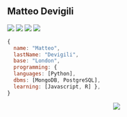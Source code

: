 ## Matteo Devigili

![](https://img.shields.io/badge/Code-Python-informational?style=flat&logo=python&logoColor=white&color=blue)
![](https://img.shields.io/badge/Editor-Vim-informational?style=flat&logo=vim&logoColor=white&color=blue)
![](https://img.shields.io/badge/DBMS-PostgreSQL-informational?style=flat&logo=postgresql&logoColor=white&color=blue)
![](https://img.shields.io/badge/DBMS-MongoDB-informational?style=flat&logo=mongodb&logoColor=white&color=blue)

```javascript
{
  name: "Matteo",
  lastName: "Devigili",
  base: "London",
  programming: {
  languages: [Python],
  dbms: [MongoDB, PostgreSQL],
  learning: [Javascript, R] },
}
```

<p align="center">
<img align="center" src="https://github-readme-stats.vercel.app/api?username=mattDevigili&show_icons=true&count_private=true&theme=graywhite&hide=prs,issues,contribs" />
</p>
